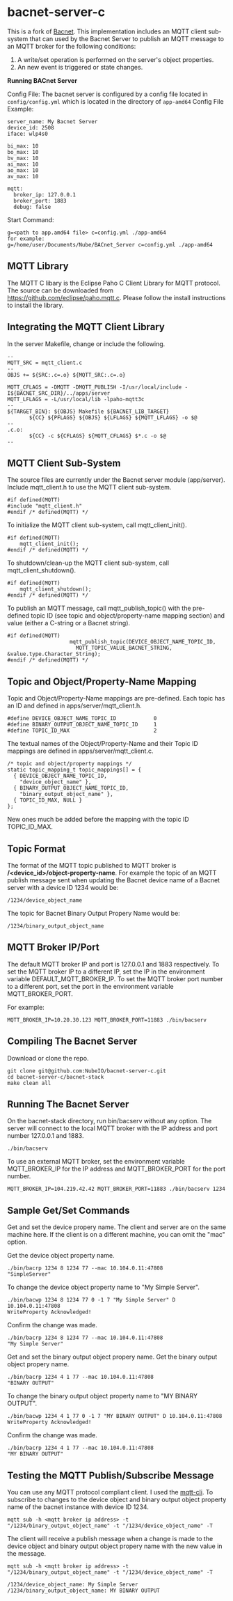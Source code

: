 # bacnet-server-c
This is a fork of [Bacnet](https://github.com/bacnet-stack/bacnet-stack). This implementation includes an MQTT client sub-system that can used by the Bacnet Server to publish an MQTT message to an MQTT broker for the following conditions:
1. A write/set operation is performed on the server's object properties.
2. An new event is triggered or state changes.

**Running BACnet Server**

Config File:
The bacnet server is configured by a config file located in `config/config.yml` which is located in the directory of `app-amd64`
Config File Example:
```
server_name: My Bacnet Server
device_id: 2508
iface: wlp4s0

bi_max: 10
bo_max: 10
bv_max: 10
ai_max: 10
ao_max: 10
av_max: 10

mqtt:
  broker_ip: 127.0.0.1
  broker_port: 1883
  debug: false
```


Start Command:
```
g=<path to app.amd64 file> c=config.yml ./app-amd64
for example:
g=/home/user/Documents/Nube/BACnet_Server c=config.yml ./app-amd64 
```

MQTT Library
--
The MQTT C libary is the Eclipse Paho C Client Library for MQTT protocol. The source can be downloaded from https://github.com/eclipse/paho.mqtt.c. Please follow the install instructions to install the library.

Integrating the MQTT Client Library
--
In the server Makefile, change or include the following.
```
--
MQTT_SRC = mqtt_client.c
--
OBJS += ${SRC:.c=.o} ${MQTT_SRC:.c=.o}

MQTT_CFLAGS = -DMQTT -DMQTT_PUBLISH -I/usr/local/include -I${BACNET_SRC_DIR}/../apps/server
MQTT_LFLAGS = -L/usr/local/lib -lpaho-mqtt3c
--
${TARGET_BIN}: ${OBJS} Makefile ${BACNET_LIB_TARGET}
       ${CC} ${PFLAGS} ${OBJS} ${LFLAGS} ${MQTT_LFLAGS} -o $@
--
.c.o:
       ${CC} -c ${CFLAGS} ${MQTT_CFLAGS} $*.c -o $@
--
```

MQTT Client Sub-System
--
The source files are currently under the Bacnet server module (app/server). Include mqtt_client.h to use the MQTT client sub-system.
```
#if defined(MQTT)
#include "mqtt_client.h"
#endif /* defined(MQTT) */
```

To initialize the MQTT client sub-system, call mqtt_client_init().
```
#if defined(MQTT)
    mqtt_client_init();
#endif /* defined(MQTT) */
```

To shutdown/clean-up the MQTT client sub-system, call mqtt_client_shutdown().
```
#if defined(MQTT)
    mqtt_client_shutdown();
#endif /* defined(MQTT) */
```

To publish an MQTT message, call mqtt_publish_topic() with the pre-defined topic ID (see topic and object/property-name mapping section) and value (either a C-string or a Bacnet string).
```
#if defined(MQTT)
                    mqtt_publish_topic(DEVICE_OBJECT_NAME_TOPIC_ID,
                      MQTT_TOPIC_VALUE_BACNET_STRING, &value.type.Character_String);
#endif /* defined(MQTT) */
```

Topic and Object/Property-Name Mapping
--
Topic and Object/Property-Name mappings are pre-defined. Each topic has an ID and defined in apps/server/mqtt_client.h.
```
#define DEVICE_OBJECT_NAME_TOPIC_ID            0
#define BINARY_OUTPUT_OBJECT_NAME_TOPIC_ID     1
#define TOPIC_ID_MAX                           2
```

The textual names of the Object/Property-Name and their Topic ID mappings are defined in apps/server/mqtt_client.c.
```
/* topic and object/property mappings */
static topic_mapping_t topic_mappings[] = {
  { DEVICE_OBJECT_NAME_TOPIC_ID,
    "device_object_name" },
  { BINARY_OUTPUT_OBJECT_NAME_TOPIC_ID,
    "binary_output_object_name" },
  { TOPIC_ID_MAX, NULL }
};
```

New ones much be added before the mapping with the topic ID TOPIC_ID_MAX.

Topic Format
---
The format of the MQTT topic published to MQTT broker is **/<device_id>/object-property-name**.
For example the topic of an MQTT publish message sent when updating the Bacnet device name of a Bacnet server with a device ID 1234 would be:
```
/1234/device_object_name
```
The topic for Bacnet Binary Output Propery Name would be:
```
/1234/binary_output_object_name
```

MQTT Broker IP/Port
--
The default MQTT broker IP and port is 127.0.0.1 and 1883 respectively.
To set the MQTT broker IP to a different IP, set the IP in the environment variable DEFAULT_MQTT_BROKER_IP.
To set the MQTT broker port number to a different port, set the port in the environment variable MQTT_BROKER_PORT.

For example:
```
MQTT_BROKER_IP=10.20.30.123 MQTT_BROKER_PORT=11883 ./bin/bacserv
```

Compiling The Bacnet Server
---
Download or clone the repo.
```
git clone git@github.com:NubeIO/bacnet-server-c.git
cd bacnet-server-c/bacnet-stack
make clean all
```

Running The Bacnet Server
---
On the bacnet-stack directory, run bin/bacserv without any option. The server will connect to the local MQTT broker with the IP address and port number 127.0.0.1 and 1883.
```
./bin/bacserv
```

To use an external MQTT broker, set the environment variable MQTT_BROKER_IP for the IP address and MQTT_BROKER_PORT for the port number.
```
MQTT_BROKER_IP=104.219.42.42 MQTT_BROKER_PORT=11883 ./bin/bacserv 1234
```

Sample Get/Set Commands
---
Get and set the device propery name. The client and server are on the same machine here. If the client is on a different machine, you can omit the "mac" option.

Get the device object property name.
```
./bin/bacrp 1234 8 1234 77 --mac 10.104.0.11:47808
"SimpleServer"
```

To change the device object property name to "My Simple Server".
```
./bin/bacwp 1234 8 1234 77 0 -1 7 "My Simple Server" D 10.104.0.11:47808
WriteProperty Acknowledged!
```

Confirm the change was made.
```
./bin/bacrp 1234 8 1234 77 --mac 10.104.0.11:47808
"My Simple Server"
```

Get and set the binary output object propery name.
Get the binary output object propery name.
```
./bin/bacrp 1234 4 1 77 --mac 10.104.0.11:47808
"BINARY OUTPUT"
```

To change the binary output object property name to "MY BINARY OUTPUT".
```
./bin/bacwp 1234 4 1 77 0 -1 7 "MY BINARY OUTPUT" D 10.104.0.11:47808
WriteProperty Acknowledged!
```

Confirm the change was made.
```
./bin/bacrp 1234 4 1 77 --mac 10.104.0.11:47808
"MY BINARY OUTPUT"
```

Testing the MQTT Publish/Subscribe Message
---
You can use any MQTT protocol compliant client. I used the [mqtt-cli](https://hivemq.github.io/mqtt-cli).
To subscribe to changes to the device object and binary output object property name of the bacnet instance with device ID 1234.
```
mqtt sub -h <mqtt broker ip address> -t "/1234/binary_output_object_name" -t "/1234/device_object_name" -T
```

The client will receive a publish message when a change is made to the device object and binary output object propery name with the new value in the message.
```
mqtt sub -h <mqtt broker ip address> -t "/1234/binary_output_object_name" -t "/1234/device_object_name" -T

/1234/device_object_name: My Simple Server
/1234/binary_output_object_name: MY BINARY OUTPUT
```

